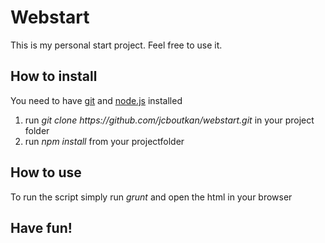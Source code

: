 <h1>Webstart</h1>
<p>This is my personal start project. Feel free to use it.</p>
<h2>How to install</h2>
<p>You need to have <a href="http://git-scm.com/">git</a> and <a href="http://nodejs.org/">node.js</a> installed</p>
<ol>
    <li>run <i>git clone https://github.com/jcboutkan/webstart.git</i> in your project folder</li>
    <li>run <i>npm install</i> from your projectfolder</li>
</ol>
<h2>How to use</h2>
<p>To run the script simply run <i>grunt</i> and open the html in your browser</p>
<h2>Have fun!</h2>